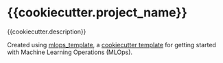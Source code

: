 # {{cookiecutter.project_name}}

{{cookiecutter.description}}



Created using [mlops_template](https://github.com/albertsgarde/mlops_template),
a [cookiecutter template](https://github.com/cookiecutter/cookiecutter) for getting
started with Machine Learning Operations (MLOps).
